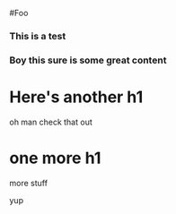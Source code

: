 #Foo

### This is a test

### Boy this sure is some great content



# Here's another h1

oh man check that out

# one more h1

more stuff

yup
